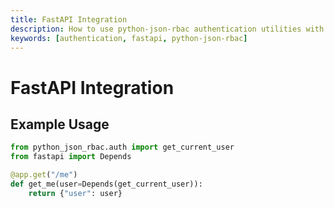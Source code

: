 ```yaml
---
title: FastAPI Integration
description: How to use python-json-rbac authentication utilities with FastAPI.
keywords: [authentication, fastapi, python-json-rbac]
---
```


# FastAPI Integration

## Example Usage
```python
from python_json_rbac.auth import get_current_user
from fastapi import Depends

@app.get("/me")
def get_me(user=Depends(get_current_user)):
    return {"user": user}
``` 